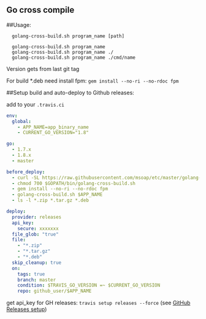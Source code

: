 Go cross compile
----------------

##Usage:

      golang-cross-build.sh program_name [path]
    
      golang-cross-build.sh program_name
      golang-cross-build.sh program_name ./
      golang-cross-build.sh program_name ./cmd/name
    

Version gets from last git tag

For build *.deb need install fpm: `gem install --no-ri --no-rdoc fpm`

##Setup build and auto-deploy to Github releases:

add to your `.travis.ci`

```yaml
env:
  global:
    - APP_NAME=app_binary_name
    - CURRENT_GO_VERSION="1.8"

go:
  - 1.7.x
  - 1.8.x
  - master

before_deploy:
  - curl -SL https://raw.githubusercontent.com/msoap/etc/master/golang-cross-build/golang-cross-build.sh > $GOPATH/bin/golang-cross-build.sh
  - chmod 700 $GOPATH/bin/golang-cross-build.sh
  - gem install --no-ri --no-rdoc fpm
  - golang-cross-build.sh $APP_NAME
  - ls -l *.zip *.tar.gz *.deb

deploy:
  provider: releases
  api_key:
    secure: xxxxxxx
  file_glob: "true"
  file:
    - "*.zip"
    - "*.tar.gz"
    - "*.deb"
  skip_cleanup: true
  on:
    tags: true
    branch: master
    condition: $TRAVIS_GO_VERSION =~ $CURRENT_GO_VERSION
    repo: github_user/$APP_NAME
```

get api_key for GH releases: `travis setup releases --force` (see [GitHub Releases setup](https://docs.travis-ci.com/user/deployment/releases/))
